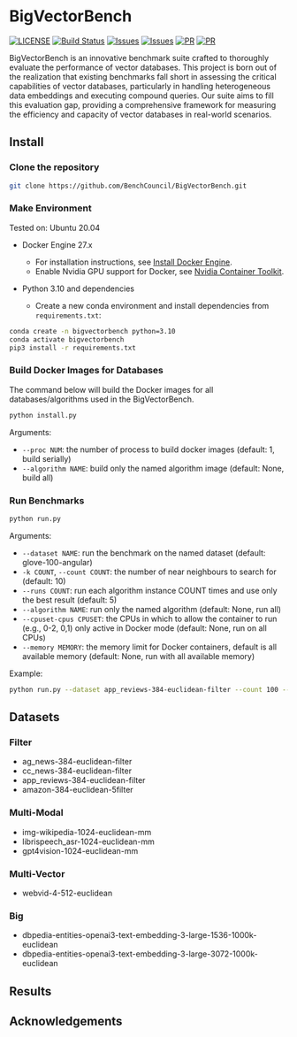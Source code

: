 # BigVectorBench

[![LICENSE](https://img.shields.io/github/license/BenchCouncil/BigVectorBench.svg)](https://github.com/BenchCouncil/BigVectorBench/blob/master/LICENSE)
[![Build Status](https://img.shields.io/github/actions/workflow/status/BenchCouncil/BigVectorBench/benchmarks.yml?branch=main)](https://github.com/BenchCouncil/BigVectorBench/actions/workflows/benchmarks.yml)
[![Issues](https://img.shields.io/github/issues/BenchCouncil/BigVectorBench.svg)](https://github.com/BenchCouncil/BigVectorBench/issues)
[![Issues](https://img.shields.io/github/issues-closed/BenchCouncil/BigVectorBench.svg)](https://github.com/BenchCouncil/BigVectorBench/issues)
[![PR](https://img.shields.io/github/issues-pr/BenchCouncil/BigVectorBench.svg)]([https://github.com/BenchCouncil/BigVectorBench/issues](https://github.com/BenchCouncil/BigVectorBench/pulls))
[![PR](https://img.shields.io/github/issues-pr-closed/BenchCouncil/BigVectorBench.svg)]([https://github.com/BenchCouncil/BigVectorBench/issues](https://github.com/BenchCouncil/BigVectorBench/pulls))

BigVectorBench is an innovative benchmark suite crafted to thoroughly evaluate the performance of vector databases. This project is born out of the realization that existing benchmarks fall short in assessing the critical capabilities of vector databases, particularly in handling heterogeneous data embeddings and executing compound queries. Our suite aims to fill this evaluation gap, providing a comprehensive framework for measuring the efficiency and capacity of vector databases in real-world scenarios.

## Install

### Clone the repository

```bash
git clone https://github.com/BenchCouncil/BigVectorBench.git
```

### Make Environment

Tested on: Ubuntu 20.04

- Docker Engine 27.x
  - For installation instructions, see [Install Docker Engine](https://docs.docker.com/engine/install/).
  - Enable Nvidia GPU support for Docker, see [Nvidia Container Toolkit](https://docs.nvidia.com/datacenter/cloud-native/container-toolkit/install-guide.html).

- Python 3.10 and dependencies
  - Create a new conda environment and install dependencies from `requirements.txt`:

```bash
conda create -n bigvectorbench python=3.10
conda activate bigvectorbench
pip3 install -r requirements.txt
```

### Build Docker Images for Databases

The command below will build the Docker images for all databases/algorithms used in the BigVectorBench.

```bash
python install.py
```

Arguments:

- `--proc NUM`: the number of process to build docker images (default: 1, build serially)
- `--algorithm NAME`: build only the named algorithm image (default: None, build all)

### Run Benchmarks

```bash
python run.py
```

Arguments:

- `--dataset NAME`: run the benchmark on the named dataset (default: glove-100-angular)
- `-k COUNT`, `--count COUNT`: the number of near neighbours to search for (default: 10)
- `--runs COUNT`: run each algorithm instance COUNT times and use only the best result (default: 5)
- `--algorithm NAME`: run only the named algorithm (default: None, run all)
- `--cpuset-cpus CPUSET`: the CPUs in which to allow the container to run (e.g., 0-2, 0,1) only active in Docker mode (default: None, run on all CPUs)
- `--memory MEMORY`: the memory limit for Docker containers, default is all available memory (default: None, run with all available memory)

Example:

```bash
python run.py --dataset app_reviews-384-euclidean-filter --count 100 --runs 3 --algorithm milvus-hnsw --cpuset-cpus 0-15 --memory 64g
```

## Datasets

### Filter

- ag_news-384-euclidean-filter
- cc_news-384-euclidean-filter
- app_reviews-384-euclidean-filter
- amazon-384-euclidean-5filter

### Multi-Modal

- img-wikipedia-1024-euclidean-mm
- librispeech_asr-1024-euclidean-mm
- gpt4vision-1024-euclidean-mm

### Multi-Vector

- webvid-4-512-euclidean

### Big

- dbpedia-entities-openai3-text-embedding-3-large-1536-1000k-euclidean
- dbpedia-entities-openai3-text-embedding-3-large-3072-1000k-euclidean

## Results

## Acknowledgements
